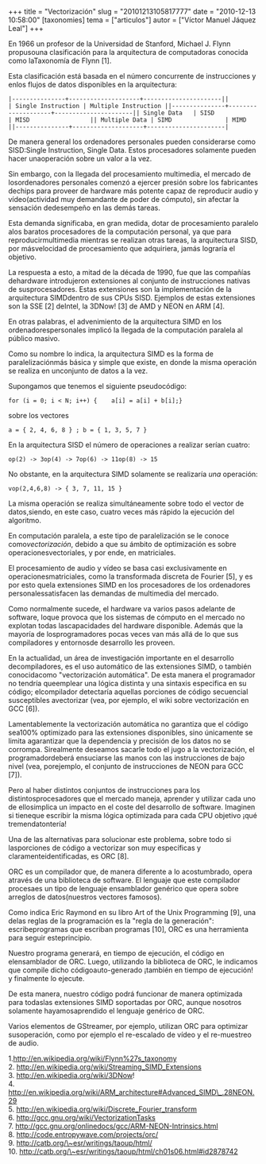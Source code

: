 +++
title = "Vectorización"
slug = "20101213105817777"
date = "2010-12-13 10:58:00"
[taxonomies]
tema = ["articulos"]
autor = ["Víctor Manuel Jáquez Leal"]
+++

En 1966 un profesor de la Universidad de Stanford, Michael J. Flynn
propusouna clasificación para la arquitectura de computadoras conocida
como laTaxonomía de Flynn \[1\].

Esta clasificación está basada en el número concurrente de instrucciones
y enlos flujos de datos disponibles en la arquitectura:

    |---------------+--------------------+----------------------||               | Single Instruction | Multiple Instruction ||---------------+--------------------+----------------------|| Single Data   | SISD               | MISD                 || Multiple Data | SIMD               | MIMD                 ||---------------+--------------------+----------------------|

De manera general los ordenadores personales pueden considerarse como
SISD:Single Instruction, Single Data. Estos procesadores solamente
pueden hacer unaoperación sobre un valor a la vez.

Sin embargo, con la llegada del procesamiento multimedia, el mercado de
losordenadores personales comenzó a ejercer presión sobre los
fabricantes dechips para proveer de hardware más potente capaz de
reproducir audio y vídeo(actividad muy demandante de poder de cómputo),
sin afectar la sensación dedesempeño en las demás tareas.

<!-- more -->
Esta demanda significaba, en gran medida, dotar de procesamiento
paralelo alos baratos procesadores de la computación personal, ya que
para reproducirmultimedia mientras se realizan otras tareas, la
arquitectura SISD, por másvelocidad de procesamiento que adquiriera,
jamás lograría el objetivo.

La respuesta a esto, a mitad de la década de 1990, fue que las compañías
dehardware introdujeron extensiones al conjunto de instrucciones nativas
de susprocesadores. Estas extensiones son la implementación de la
arquitectura SIMDdentro de sus CPUs SISD. Ejemplos de estas extensiones
son la SSE \[2\] deIntel, la 3DNow! \[3\] de AMD y NEON en ARM \[4\].

En otras palabras, el advenimiento de la arquitectura SIMD en los
ordenadorespersonales implicó la llegada de la computación paralela al
público masivo.

Como su nombre lo indica, la arquitectura SIMD es la forma de
paralelizaciónmás básica y simple que existe, en donde la misma
operación se realiza en unconjunto de datos a la vez.

Supongamos que tenemos el siguiente pseudocódigo:

    for (i = 0; i < N; i++) {    a[i] = a[i] + b[i];}

sobre los vectores

    a = { 2, 4, 6, 8 } ; b = { 1, 3, 5, 7 }

En la arquitectura SISD el número de operaciones a realizar serían
cuatro:

    op(2) -> 3op(4) -> 7op(6) -> 11op(8) -> 15

No obstante, en la arquitectura SIMD solamente se realizaría *una*
operación:

    vop(2,4,6,8) -> { 3, 7, 11, 15 }

La misma operación se realiza simultáneamente sobre todo el vector de
datos,siendo, en este caso, cuatro veces más rápido la ejecución del
algoritmo.

En computación paralela, a este tipo de paralelización se le conoce
como*vectorización*, debido a que su ámbito de optimización es sobre
operacionesvectoriales, y por ende, en matriciales.

El procesamiento de audio y vídeo se basa casi exclusivamente en
operacionesmatriciales, como la transformada discreta de Fourier \[5\],
y es por esto quela extensiones SIMD en los procesadores de los
ordenadores personalessatisfacen las demandas de multimedia del mercado.

Como normalmente sucede, el hardware va varios pasos adelante de
software, loque provoca que los sistemas de cómputo en el mercado no
explotan todas lascapacidades del hardware disponible. Además que la
mayoría de losprogramadores pocas veces van más allá de lo que sus
compiladores y entornosde desarrollo les proveen.

En la actualidad, un área de investigación importante en el desarrollo
decompiladores, es el uso automático de las extensiones SIMD, o también
conocidacomo "vectorización automática". De esta manera el programador
no tendría queemplear una lógica distinta y una sintaxis especifica en
su código; elcompilador detectaría aquellas porciones de código
secuencial susceptibles avectorizar (vea, por ejemplo, el wiki sobre
vectorización en GCC \[6\]).

Lamentablemente la vectorización automática no garantiza que el código
sea100% optimizado para las extensiones disponibles, sino únicamente se
limita agarantizar que la dependencia y precisión de los datos no se
corrompa. Sirealmente deseamos sacarle todo el jugo a la vectorización,
el programadordeberá ensuciarse las manos con las instrucciones de bajo
nivel (vea, porejemplo, el conjunto de instrucciones de NEON para GCC
\[7\]).

Pero al haber distintos conjuntos de instrucciones para los
distintosprocesadores que el mercado maneja, aprender y utilizar cada
uno de ellosimplica un impacto en el coste del desarrollo de software.
Imaginen si tieneque escribir la misma lógica optimizada para cada CPU
objetivo ¡qué tremendatontería!

Una de las alternativas para solucionar este problema, sobre todo si
lasporciones de código a vectorizar son muy específicas y
claramenteidentificadas, es ORC \[8\].

ORC es un compilador que, de manera diferente a lo acostumbrado, opera
através de una biblioteca de software. El lenguaje que este compilador
procesaes un tipo de lenguaje ensamblador genérico que opera sobre
arreglos de datos(nuestros vectores famosos).

Como indica Eric Raymond en su libro Art of the Unix Programming \[9\],
una delas reglas de la programación es la "regla de la generación":
escribeprogramas que escriban programas \[10\], ORC es una herramienta
para seguir esteprincipio.

Nuestro programa generará, en tiempo de ejecución, el código en
elensamblador de ORC. Luego, utilizando la biblioteca de ORC, le
indicamos que compile dicho códigoauto-generado ¡también en tiempo de
ejecución! y finalmente lo ejecute.

De esta manera, nuestro código podrá funcionar de manera optimizada para
todaslas extensiones SIMD soportadas por ORC, aunque nosotros solamente
hayamosaprendido el lenguaje genérico de ORC.

Varios elementos de GStreamer, por ejemplo, utilizan ORC para optimizar
susoperación, como por ejemplo el re-escalado de vídeo y el re-muestreo
de audio.

1.http://en.wikipedia.org/wiki/Flynn%27s_taxonomy  
2. http://en.wikipedia.org/wiki/Streaming_SIMD_Extensions  
3. http://en.wikipedia.org/wiki/3DNow!  
4.
http://en.wikipedia.org/wiki/ARM_architecture#Advanced_SIMD\_.28NEON.29  
5. http://en.wikipedia.org/wiki/Discrete_Fourier_transform  
6. http://gcc.gnu.org/wiki/VectorizationTasks  
7. http://gcc.gnu.org/onlinedocs/gcc/ARM-NEON-Intrinsics.html  
8. http://code.entropywave.com/projects/orc/  
9. http://catb.org/\~esr/writings/taoup/html/  
10. http://catb.org/\~esr/writings/taoup/html/ch01s06.html#id2878742

